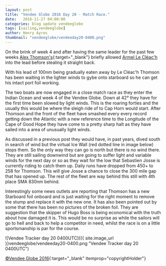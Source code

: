 ```yaml
--- 
layout: post
title: "Vendee Globe 2016 Day 20 - Match Race."
date:   2016-11-27 04:00:00
categories: blog update vendeeglobe
tags: [sailing,vendeeglobe]
author: Henry Ayres
thumbnail: "vendeeglobe/vendeeday20-0400.png"
--- 
```


On the brink of week 4 and after having the same leader for the past few weeks
[Alex Thomson's](http://www.alexthomsonracing.com/){:target="_blank"} briefly allowed
[Armel Le Cléac'h](http://www.vendeeglobe.org/en/skippers/55/armel-le-cleac-h) into the lead before stealing it straight back.

With his lead of 100nm being gradually eaten away by Le Cléac'h Thomson has been waiting in the lighter
winds to gybe onto starboard so he can get his intact port foil working.

The two boats are now engaged in a close match race as they enter the Indian Ocean and week 4 of the Vendee Globe.  Down at 42&deg;
they have for the first time been slowed by light winds.  This is the roaring forties and the usually this would be where the sleigh
ride of to Cap Horn would start. After Thomson and the front of the fleet have smashed every every record
getting down the Atlantic with a new reference time to the Longitude of the Cape of Good Hope they have come to a 
pretty sharp halt as they have sailed into a area of unusually light winds.

As discussed in a previous post they would have, in past years, dived south in search of wind but the virtual Ice Wall (red dotted line 
in image below) stops them.
So the only way they can go is north but there is no wind there.  They are still sailing downwind but are going to suffer light and variable
winds for the next day or so as they wait for the low that Sebastien Josse is currently riding to catch them up.
Daily runs have dropped from 450+ to 258 for Thomson. This will give Josse a chance to close the 300 mile gap that has opened
up.  The rest of the fleet are way behind this still with 4th place SMA 830nm behind.
 
Interestingly some news outlets are reporting that Thomson has a new Starboard foil onboard and is just waiting for the
right moment to remove the stump and replace it with the new one.  It has also been pointed out by some that there has been
no pictures of the broken foil. They are suggestion that the skipper of Hugo Boss is being economical with the truth about how damaged it is.
This would be no surprise as while the sailors will go to hell and back to help a competitor in need, whilst the race is on a 
little sportsmanship is par for the course.





![Vendee Tracker day 20 0400UTC]({{ site.image_url }}vendeeglobe/vendeeday20-0400.png "Vendee Tracker day 20 0400UTC")

[&copy;Vendee Globe 2016](http://tracking2016.vendeeglobe.org/hp5ip0/){:target="_blank" itemprop="copyrightHolder"}


